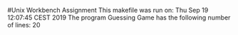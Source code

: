 #Unix Workbench Assignment
This makefile was run on:
Thu Sep 19 12:07:45 CEST 2019
The program Guessing Game has the following number of lines:
      20
